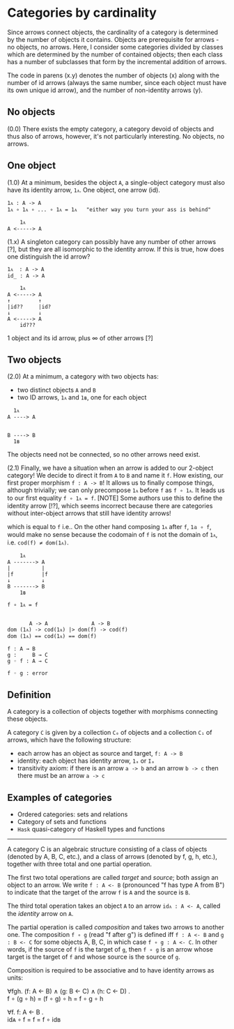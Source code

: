 # Categories by cardinality

Since arrows connect objects, the cardinality of a category is determined by the number of objects it contains. Objects are prerequisite for arrows - no objects, no arrows. Here, I consider some categories divided by classes which are determined by the number of contained objects; then each class has a number of subclasses that form by the incremental addition of arrows.

The code in parens (x.y) denotes the number of objects (x) along with the number of id arrows (always the same number, since each object must have its own unique id arrow), and the number of non-identity arrows (y).


## No objects

(0.0) There exists the empty category, a category devoid of objects and thus also of arrows, however, it's not particularly interesting. No objects, no arrows.

## One object

(1.0) At a minimum, besides the object `A`, a single-object category must also have its identity arrow, `1ᴀ`. One object, one arrow (id).

```
1ᴀ : A -> A
1ᴀ ∘ 1ᴀ ∘ ... ∘ 1ᴀ = 1ᴀ   "either way you turn your ass is behind"

    1ᴀ
A <-----> A
```

(1.x) A singleton category can possibly have any number of other arrows [?], but they are all isomorphic to the identity arrow. If this is true, how does one distinguish the id arrow?

```
1ᴀ  : A -> A
id_ : A -> A

    1ᴀ
A <-----> A
↑         ↑
|id??     |id?
↓         ↓
A <-----> A
    id???
```

1 object and its id arrow, plus ∞ of other arrows [?]


## Two objects

(2.0) At a minimum, a category with two objects has:
- two distinct objects `A` and `B`
- two ID arrows, `1ᴀ` and `1ʙ`, one for each object

```
  1ᴀ
A ----> A


B ----> B
  1ʙ
```

The objects need not be connected, so no other arrows need exist.


(2.1) Finally, we have a situation when an arrow is added to our 2-object category! We decide to direct it from `A` to `B` and name it `f`. How existing, our first proper morphism `f : A -> B`! It allows us to finally compose things, although trivially; we can only precompose `1ᴀ` before `f` as `f ∘ 1ᴀ`. It leads us to our first equality `f ∘ 1ᴀ = f`. [NOTE] Some authors use this to define the identity arrow [!?], which seems incorrect because there are categories without inter-object arrows that still have identity arrows!


which is equal to `f` i.e.. On the other hand composing `1ᴀ` after `f`, `1𝕒 ∘ f`, would make no sense because the codomain of `f` is not the domain of `1ᴀ`, i.e. `cod(f) ≠ dom(1ᴀ)`.

```
    1ᴀ
A -------> A
|          |
|f         |f
↓          ↓
B -------> B
    1ʙ

f ∘ 1ᴀ = f


       A -> A              A -> B
dom (1ᴀ) -> cod(1ᴀ) |> dom(f) -> cod(f)
dom (1ᴀ) == cod(1ᴀ) == dom(f)

f : A → B
g :     B → C
g ◦ f : A → C

f ◦ g : error

```


## Definition

A category is a collection of objects together with morphisms connecting these objects.

A category `C` is given by a collection `C₀` of objects and a collection `C₁` of arrows, which have the following structure:
- each arrow has an object as source and target, `f: A -> B`
- identity: each object has identity arrow, `1ₐ` or `Iₐ`
- transitivity axiom: if there is an arrow `a -> b` and an arrow `b -> c` then there must be an arrow `a -> c`

## Examples of categories

- Ordered categories: sets and relations
- Category of sets and functions
- `Hask` quasi-category of Haskell types and functions

---

A category C is an algebraic structure consisting of a class of objects (denoted by A, B, C, etc.), and a class of arrows (denoted by f, g, h, etc.), together with three total and one partial operation.

The first two total operations are called *target* and *source*; both assign an object to an arrow. We write `f : A <- B` (pronounced "f has type A from B") to indicate that the target of the arrow `f` is `A` and the source is `B`.

The third total operation takes an object `A` to an arrow `idᴀ : A <- A`, called the *identity* arrow on `A`.

The partial operation is called *composition* and takes two arrows to another one. The composition `f ∘ g` (read "f after g") is defined iff `f : A <- B` and `g : B <- C` for some objects A, B, C, in which case `f ∘ g : A <- C`. In other words, if the source of `f` is the target of `g`, then `f ∘ g` is an arrow whose target is the target of `f` and whose source is the source of `g`.

Composition is required to be associative and to have identity arrows as units:

∀fgh. (f: A <- B) ∧ (g: B <- C) ∧ (h: C <- D) .    
f ∘ (g ∘ h) = (f ∘ g) ∘ h = f ∘ g ∘ h

∀f. f: A <- B .     
idᴀ ∘ f = f = f ∘ idʙ
